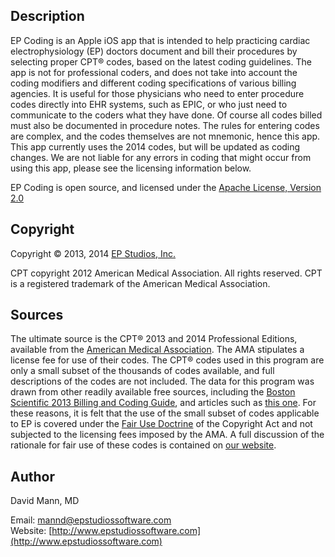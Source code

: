 ## Description 
EP Coding is an Apple iOS app that is intended to help practicing cardiac electrophysiology (EP) doctors document and bill their procedures by selecting proper CPT® codes, based on the latest coding guidelines.  The app is not for professional coders, and does not take into account the coding modifiers and different coding specifications of various billing agencies.  It is useful for those physicians who need to enter procedure codes directly into EHR systems, such as EPIC, or who just need to communicate to the coders what they have done.  Of course all codes billed must also be documented in procedure notes.  The rules for entering codes are complex, and the codes themselves are not mnemonic, hence this app.  This app currently uses the 2014 codes, but will be updated as coding changes.  We are not liable for any errors in coding that might occur from using this app, please see the licensing information below.

EP Coding is open source, and licensed under the 
[Apache License, Version 2.0](http://www.apache.org/licenses/LICENSE-2.0.html)

## Copyright
Copyright © 2013, 2014 [EP Studios, Inc.](http://www.epstudiossoftware.com)

CPT copyright 2012 American Medical Association. All rights
reserved. CPT is a registered trademark of the American Medical
Association.

## Sources
The ultimate source is the CPT® 2013 and 2014 Professional Editions, available
from the
[American Medical Association](http://http://www.ama-assn.org/ama/pub/physician-resources/solutions-managing-your-practice/coding-billing-insurance/cpt/cpt-featured-products.page?).
The AMA stipulates a license fee for use of their codes.  The CPT®
codes used in this program are only a small subset of the thousands of
codes available, and full descriptions of the codes are not included.
The data for this program was drawn from other readily available free
sources, including the
[Boston Scientific 2013 Billing and Coding Guide](http://http://www.bostonscientific.com/cardiac-rhythm-resources/assets/downloads/reimbursement/2013/CRM-129704-AA-2013-Billing-CodingGuide.pdf),
and articles such as
[this one](http://www.eplabdigest.com/articles/Changes-Coming-2013-CPT-Codes).
For these reasons, it is felt that the use of the small subset of
codes applicable to EP is covered under the
[Fair Use Doctrine](http://http://en.wikipedia.org/wiki/Fair_use) of
the Copyright Act and not subjected to the licensing fees imposed by
the AMA.  A full discussion of the rationale for fair use of these
codes is contained on [our website](http://www.epstudiossoftware.com/?p=1313).

## Author
David Mann, MD

Email: [mannd@epstudiossoftware.com](mailto:mannd@epstudiossoftware.com)  
Website: [http://www.epstudiossoftware.com](http://www.epstudiossoftware.com)   
